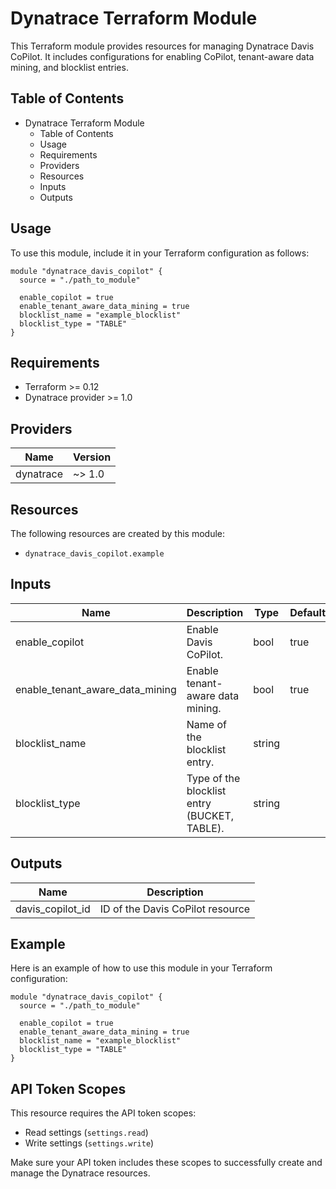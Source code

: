 # Dynatrace Terraform Module

This Terraform module provides resources for managing Dynatrace Davis CoPilot. It includes configurations for enabling CoPilot, tenant-aware data mining, and blocklist entries.

## Table of Contents

- Dynatrace Terraform Module
  - Table of Contents
  - Usage
  - Requirements
  - Providers
  - Resources
  - Inputs
  - Outputs

## Usage

To use this module, include it in your Terraform configuration as follows:

```hcl
module "dynatrace_davis_copilot" {
  source = "./path_to_module"

  enable_copilot = true
  enable_tenant_aware_data_mining = true
  blocklist_name = "example_blocklist"
  blocklist_type = "TABLE"
}
```

## Requirements

- Terraform >= 0.12
- Dynatrace provider >= 1.0

## Providers

| Name      | Version |
| --------- | ------- |
| dynatrace | ~> 1.0  |

## Resources

The following resources are created by this module:

- `dynatrace_davis_copilot.example`

## Inputs

| Name                             | Description                                | Type   | Default | Required |
| -------------------------------- | ------------------------------------------ | ------ | ------- | -------- |
| enable_copilot                   | Enable Davis CoPilot.                      | bool   | true    | yes      |
| enable_tenant_aware_data_mining  | Enable tenant-aware data mining.           | bool   | true    | yes      |
| blocklist_name                   | Name of the blocklist entry.               | string |         | yes      |
| blocklist_type                   | Type of the blocklist entry (BUCKET, TABLE). | string |         | yes      |

## Outputs

| Name              | Description                          |
| ----------------- | ------------------------------------ |
| davis_copilot_id  | ID of the Davis CoPilot resource     |

## Example

Here is an example of how to use this module in your Terraform configuration:

```hcl
module "dynatrace_davis_copilot" {
  source = "./path_to_module"

  enable_copilot = true
  enable_tenant_aware_data_mining = true
  blocklist_name = "example_blocklist"
  blocklist_type = "TABLE"
}
```
## API Token Scopes
This resource requires the API token scopes:
- Read settings (`settings.read`)
- Write settings (`settings.write`)

Make sure your API token includes these scopes to successfully create and manage the Dynatrace  resources.


